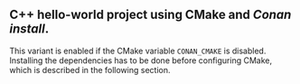 ## C++ hello-world project using CMake and _Conan install_.

This variant is enabled if the CMake variable `CONAN_CMAKE` is disabled.
Installing the dependencies has to be done before configuring CMake, which is described in the following section.

